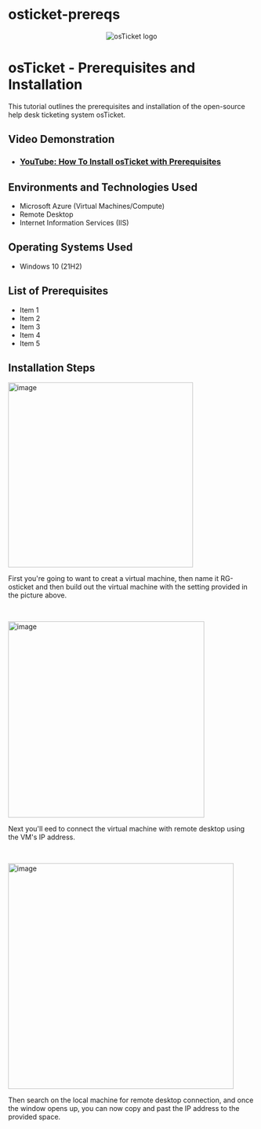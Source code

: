 # osticket-prereqs
<p align="center">
<img src="https://i.imgur.com/Clzj7Xs.png" alt="osTicket logo"/>
</p>

<h1>osTicket - Prerequisites and Installation</h1>
This tutorial outlines the prerequisites and installation of the open-source help desk ticketing system osTicket.<br />


<h2>Video Demonstration</h2>

- ### [YouTube: How To Install osTicket with Prerequisites](https://www.youtube.com)

<h2>Environments and Technologies Used</h2>

- Microsoft Azure (Virtual Machines/Compute)
- Remote Desktop
- Internet Information Services (IIS)

<h2>Operating Systems Used </h2>

- Windows 10</b> (21H2)

<h2>List of Prerequisites</h2>

- Item 1
- Item 2
- Item 3
- Item 4
- Item 5

<h2>Installation Steps</h2>

<p>
  <img width="377" alt="image" src="https://github.com/fcelis1/osticket-prereqs/assets/152864340/b61095d8-b60d-4516-9a2b-2d3b5717d78b">

</p>
<p>
First you're going to want to creat a virtual machine, then name it RG-osticket and then build out the virtual machine with the setting provided in the picture above.
</p>
<br />

<p><img width="400" alt="image" src="https://github.com/fcelis1/osticket-prereqs/assets/152864340/1e4b9230-d7cf-43a1-b1c9-b26794aa35a2">

</p>
<p>
Next you'll eed to connect the virtual machine with remote desktop using the VM's IP address.
</p>
<br />

<p>
<img width="460" alt="image" src="https://github.com/fcelis1/osticket-prereqs/assets/152864340/03c06f18-3e93-452b-94f1-a6aecb761bb7">

</p>
<p>
Then search on the local machine for remote desktop connection, and once the window opens up, you can now copy and past the IP address to the provided space.
</p>
<br />
